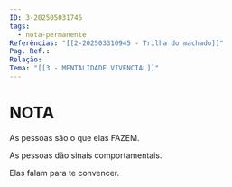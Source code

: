 ```yaml
---
ID: 3-202505031746
tags:
  - nota-permanente
Referências: "[[2-202503310945 - Trilha do machado]]"
Pag. Ref.: 
Relação: 
Tema: "[[3 - MENTALIDADE VIVENCIAL]]"
---
```

# NOTA 

As pessoas são o que elas FAZEM.

As pessoas dão sinais comportamentais.

Elas falam para te convencer.